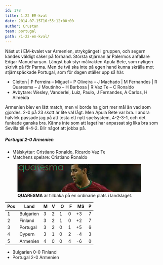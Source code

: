 ```yaml
---
id: 178
title: 1.22 EM-kval
date: 2014-07-15T16:55:12+00:00
author: Crustan
team: portugal
path: /1-22-em-kval/
---
```


Näst ut i EM-kvalet var Armenien, strykgänget i gruppen, och segern kändes väldigt säker på förhand. Största stjärnan är Palermos anfallare Edgar Manucharyan. Längst bak styr målvakten Apula Bete, som nyligen skrivit på för Parma. Men de två ska inte på egen hand kunna skrälla mot stjärnspäckade Portugal, som för dagen ställer upp så här.

- Cleiton | P Ferreira – Miguel – P Oliveira – J Machado | M Fernandes | R Quaresma – J Moutinho – H Barbosa | R Vaz Te – C Ronaldo
- Avbytare: Wesley, Vanderlei, Luiz, Paulo, J Fernandes, A Carlos, H Almeida

Armenien blev en lätt match, men vi borde ha gjort mer mål än vad som gjordes. 2-0 på 23 skott är lite väl lågt. Men Apula Bete var bra. I andra halvlek passade jag på att testa ett nytt spelsystem, 4-2-3-1, och det funkade ganska bra. Känns inte som att laget har anpassat sig lika bra som Sevilla till 4-4-2. Blir något att jobba på.

##### Portugal 2-0 Armenien

- Målskyttar: Cristiano Ronaldo, Ricardo Vaz Te
- Matchens spelare: Cristiano Ronaldo

<figure>
  <img src="../images/quaresma.png" alt="quaresma"  />
  <figcaption><strong>QUARESMA</strong> är tillbaka på en ordinarie plats i landslaget.</figcaption>
</figure>

| Pos | Land      | M   | V   |  O  |  F  |  MS | P   |
| --- | --------- | --- | --- | --- | --- | --- | --- |
| 1   | Bulgarien | 3   | 2   | 1   | 0   | +3  | 7   |
| 2   | Finland   | 3   | 2   | 1   | 0   | +2  | 7   |
| 3   | Portugal  | 3   | 2   | 0   | 1   | +5  | 6   |
| 4   | Cypern    | 3   | 1   | 0   | 2   | -4  | 3   |
| 5   | Armenien  | 4   | 0   | 0   | 4   | -6  | 0   |

- Bulgarien 0-0 Finland
- Portugal 2-0 Armenien

